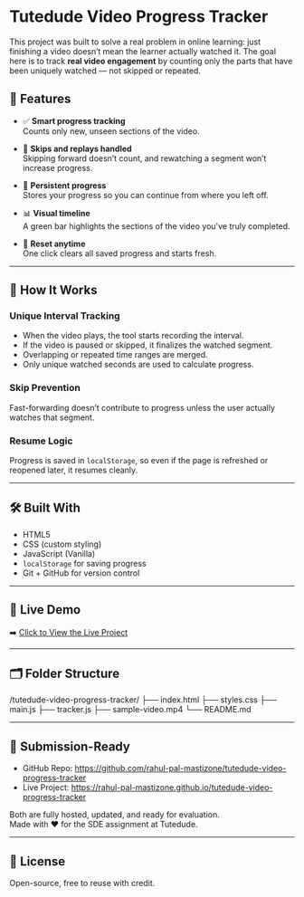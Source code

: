 # Tutedude Video Progress Tracker

This project was built to solve a real problem in online learning: just finishing a video doesn’t mean the learner actually watched it. The goal here is to track **real video engagement** by counting only the parts that have been uniquely watched — not skipped or repeated.

## 🎯 Features

- ✅ **Smart progress tracking**  
  Counts only new, unseen sections of the video.

- 🔁 **Skips and replays handled**  
  Skipping forward doesn’t count, and rewatching a segment won’t increase progress.

- 💾 **Persistent progress**  
  Stores your progress so you can continue from where you left off.

- 📊 **Visual timeline**  
  A green bar highlights the sections of the video you've truly completed.

- 🔁 **Reset anytime**  
  One click clears all saved progress and starts fresh.

---

## 🧠 How It Works

### Unique Interval Tracking

- When the video plays, the tool starts recording the interval.
- If the video is paused or skipped, it finalizes the watched segment.
- Overlapping or repeated time ranges are merged.
- Only unique watched seconds are used to calculate progress.

### Skip Prevention

Fast-forwarding doesn’t contribute to progress unless the user actually watches that segment.

### Resume Logic

Progress is saved in `localStorage`, so even if the page is refreshed or reopened later, it resumes cleanly.

---

## 🛠️ Built With

- HTML5
- CSS (custom styling)
- JavaScript (Vanilla)
- `localStorage` for saving progress
- Git + GitHub for version control

---

## 🔗 Live Demo

➡️ [Click to View the Live Project](https://rahul-pal-mastizone.github.io/tutedude-video-progress-tracker/)

---

## 🗂 Folder Structure

/tutedude-video-progress-tracker/
├── index.html
├── styles.css
├── main.js
├── tracker.js
├── sample-video.mp4
└── README.md

---

## 📩 Submission-Ready

- GitHub Repo: https://github.com/rahul-pal-mastizone/tutedude-video-progress-tracker  
- Live Project: https://rahul-pal-mastizone.github.io/tutedude-video-progress-tracker

Both are fully hosted, updated, and ready for evaluation.  
Made with ❤️ for the SDE assignment at Tutedude.

---

## 📃 License

Open-source, free to reuse with credit.
